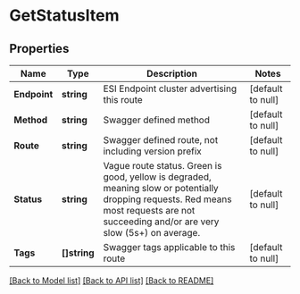 # GetStatusItem

## Properties
Name | Type | Description | Notes
------------ | ------------- | ------------- | -------------
**Endpoint** | **string** | ESI Endpoint cluster advertising this route | [default to null]
**Method** | **string** | Swagger defined method | [default to null]
**Route** | **string** | Swagger defined route, not including version prefix | [default to null]
**Status** | **string** | Vague route status. Green is good, yellow is degraded, meaning slow or potentially dropping requests. Red means most requests are not succeeding and/or are very slow (5s+) on average. | [default to null]
**Tags** | **[]string** | Swagger tags applicable to this route | [default to null]

[[Back to Model list]](../README.md#documentation-for-models) [[Back to API list]](../README.md#documentation-for-api-endpoints) [[Back to README]](../README.md)


